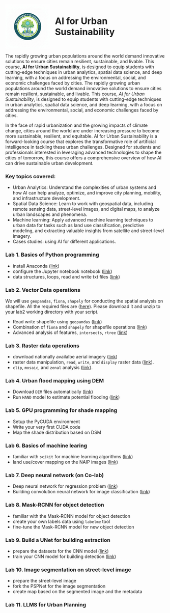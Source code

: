<div style="display: flex; align-items: center; gap: 16px;">
  <img src="logo.png" alt="AI for Urban Sustainability" width="140" style="flex-shrink: 0;" />
  <h1 style="margin: 0;">AI for Urban Sustainability</h1>
</div>


The rapidly growing urban populations around the world demand innovative solutions to ensure cities remain resilient, sustainable, and livable. This course, <strong>AI for Urban Sustainability</strong>, is designed to equip students with cutting-edge techniques in urban analytics, spatial data science, and deep learning, with a focus on addressing the environmental, social, and economic challenges faced by cities.
The rapidly growing urban populations around the world demand innovative solutions to ensure cities remain resilient, sustainable, and livable. This course, *AI for Urban Sustainability*, is designed to equip students with cutting-edge techniques in urban analytics, spatial data science, and deep learning, with a focus on addressing the environmental, social, and economic challenges faced by cities.

In the face of rapid urbanization and the growing impacts of climate change, cities around the world are under increasing pressure to become more sustainable, resilient, and equitable. AI for Urban Sustainability is a forward-looking course that explores the transformative role of artificial intelligence in tackling these urban challenges. Designed for students and professionals interested in leveraging advanced technologies to shape the cities of tomorrow, this course offers a comprehensive overview of how AI can drive sustainable urban development.

### Key topics covered:
- Urban Analytics: Understand the complexities of urban systems and how AI can help analyze, optimize, and improve city planning, mobility, and infrastructure development.
- Spatial Data Science: Learn to work with geospatial data, including remote sensing data, street-level images, and digital maps, to analyze urban landscapes and phenomena.
- Machine learning: Apply advanced machine learning techniques to urban data for tasks such as land use classification, predictive modeling, and extracting valuable insights from satellite and street-level imagery.
- Cases studies: using AI for different  applications.


### Lab 1. Basics of Python programming
- install Anaconda ([link](lab1-basics-python-spatial-programing/install-anaconda.md))
- configure the Jupyter notebook notebook ([link](lab1-basics-python-spatial-programing/jupyter-notebook.md))
- data structures, loops, read and write txt files ([link](lab1-basics-python-spatial-programing/Python-basics.ipynb))


### Lab 2. Vector Data operations
We will use `geopandas`, `fiona`, `shapely` for conducting the spatial analysis on shapefile. All the required files are ([here](lab2-vector-data-manipulation/data.zip)). Please download it and unzip to your lab2 working directory with your script. 
- Read write shapefile using `geopandas` ([link](lab2-vector-data-manipulation/1.%20geopandas-spatial-analysis.ipynb))
- Combination of `fiona` and `shapely` for shapefile operations ([link](lab2-vector-data-manipulation/2.%20fiona-shapefile.ipynb))
- Advanced analysis of features, `intersects`, `rtree` ([link](lab2-vector-data-manipulation/3.%20advanced_analysis_fiona_shapely.ipynb))

### Lab 3. Raster data operations
- download nationally availalbe aerial imagery ([link](lab3-raster-data-manipulation/1.%20naip-downloader.ipynb))
- raster data manipulation, `read`, `write`, and `display` raster data ([link](lab3-raster-data-manipulation/2.%20raster-data-manipulation.ipynb)).
- `clip`, `mosaic`, and `zonal` analysis ([link](lab3-raster-data-manipulation/3.clip-mosaic-zonal-analysis.ipynb)).

### Lab 4. Urban flood mapping using DEM
- Download `DEM` files automatically ([link](lab4-urban-flood-mapping/download-dem.ipynb))
- Run `HAND` model to estimate potential flooding ([link](lab4-urban-flood-mapping/urban-flood-vulnerability.ipynb))

### Lab 5. GPU programming for shade mapping
- Setup the PyCUDA environment
- Write your very first CUDA code
- Map the shade distribution based on DSM

### Lab 6. Basics of machine learing
- familiar with `scikit` for machine learning algorithms ([link](lab6-machine-learning/MachineLearning_GettingStarted.ipynb))
- land use/cover mapping on the NAIP images ([link](lab6-machine-learning/machine-learning-land-cover-mapping-penn.ipynb))

### Lab 7. Deep neural network (on Co-lab)
- Deep neural network for regression problem ([link](https://colab.research.google.com/drive/1GxjaO93_lWo433GFk4hDNE4ebCKhFZ_7))
- Building convolution neural network for image classification ([link](https://colab.research.google.com/drive/1S9GDD1vCLVTzVuQsnWO1jyI5rIjx8ktK
))

### Lab 8. Mask-RCNN for object detection
- familiar with the Mask-RCNN model for object detection
- create your own labels data using `labelme` tool
- fine-tune the Mask-RCNN model for new object detection

### Lab 9. Build a UNet for building extraction
- prepare the datasets for the CNN model ([link](lab8-unet/1.data-preparation.ipynb))
- train your CNN model for building detection ([link](lab8-unet/2.model-trainning-prediction.ipynb))

### Lab 10. Image segmentation on street-level image

- prepare the street-level image
- fork the PSPNet for the image segmentation
- create map based on the segmented image and the metadata

### Lab 11. LLMS for Urban Planning